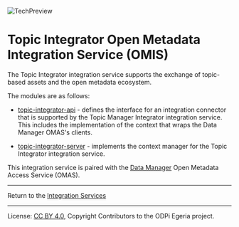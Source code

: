 <!-- SPDX-License-Identifier: CC-BY-4.0 -->
<!-- Copyright Contributors to the ODPi Egeria project 2020. -->

![TechPreview](../../../open-metadata-publication/website/images/egeria-content-status-tech-preview.png#pagewidth)

# Topic Integrator Open Metadata Integration Service (OMIS)

The Topic Integrator integration service supports the exchange of topic-based assets
and the open metadata ecosystem.

The modules are as follows:

* [topic-integrator-api](topic-integrator-api) - defines the interface for an integration
connector that is supported by the Topic Manager Integrator integration service.  This includes the implementation
of the context that wraps the Data Manager OMAS's clients.

* [topic-integrator-server](topic-integrator-server) - implements the context manager for
the Topic Integrator integration service.

This integration service is paired with the [Data Manager](../../access-services/data-manager)
Open Metadata Access Service (OMAS).

----
Return to the [Integration Services](..)

----
License: [CC BY 4.0](https://creativecommons.org/licenses/by/4.0/),
Copyright Contributors to the ODPi Egeria project.